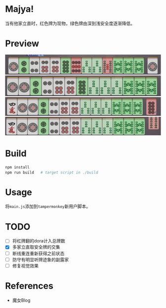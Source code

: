 # Majya!

当有他家立直时，红色牌为现物，绿色牌由深到浅安全度逐渐降低。

# Preview

![](doc/a.png)
![](doc/b.png)
![](doc/c.png)
![](doc/d.png)

# Build

```bash
npm install
npm run build   # target script in ./build
```

# Usage

将`main.js`添加到`tampermonkey`新用户脚本。

# TODO

- [ ] 将杠牌翻的dora计入总牌数
- [X] 多家立直取安全牌的交集
- [ ] 断线重连重新获得之前状态
- [ ] 防守有明显听牌迹象的副露家
- [ ] 修复视觉效果

# References 

* 魔女Blog